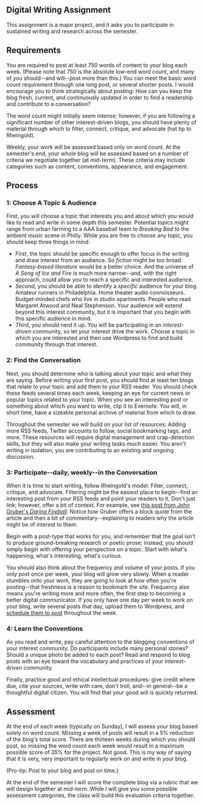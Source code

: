 ## Digital Writing Assignment

This assignment is a major project, and it asks you to participate in sustained writing and research across the semester.

## Requirements

You are required to post at least 750 words of content to your blog each week. (Please note that 750 is the absolute low-end word count, and many of you should--and will--post more than this.) You can meet the basic word count requirement through one long post, or several shorter posts. I would encourage you to think strategically about posting: How can you keep the blog fresh, current, and continuously updated in order to find a readership and contribute to a conversation?

The word count might initially seem intense; however, if you are following a significant number of other interest-driven blogs, you should have plenty of material through which to filter, connect, critique, and advocate (hat tip to Rheingold).

Weekly, your work will be assessed based only on word count. At the semester's end, your whole blog will be assessed based on a number of criteria we negotiate together (at mid-term). These criteria may include categories such as content, conventions, appearance, and engagement.

## Process

### 1: Choose A Topic & Audience

First, you will choose a topic that interests you and about which you would like to read and write in some depth this semester. Potential topics might range from urban farming to a AAA baseball team to *Breaking Bad* to the ambient music scene in Philly. While you are free to choose any topic, you should keep three things in mind: 

* *First*, the topic should be specific enough to offer focus in the writing and draw interest from an audience. So *fiction* might be too broad. *Fantasy-based literature* would be a better choice. And the universe of *A Song of Ice and Fire* is much more narrow--and, with the right approach, could allow you to reach a specific and interested audience.
* *Second*, you should be able to identify a *specific* audience for your blog. Amateur runners in Philadelphia. Home theater audio connoisseurs. Budget-minded chefs who live in studio apartments. People who read Margaret Atwood and Neal Stephenson. Your audience will extend beyond this interest community, but it is important that you begin with this specific audience in mind.
* *Third*, you should nerd it up. You will be participating in an *interest-driven* community, so let your interest drive the work. Choose a topic in which you are interested and then use Wordpress to find and build community through that interest.

### 2: Find the Conversation

Next, you should determine who is talking about your topic and what they are saying. Before writing your first post, you should find at least ten blogs that relate to your topic and add them to your RSS reader. You should check these feeds several times each week, keeping an eye for current news or popular topics related to your topic. When you see an interesting post or something about which you want to write, clip it to Evernote. You will, in short time, have a sizeable personal archive of material from which to draw.

Throughout the semester we will build on your list of resources: Adding more RSS feeds, Twitter accounts to follow, social bookmarking tags, and more. These resources will require digital management and crap-detection skills, but they will also make your writing tasks *much* easier. You aren't writing in isolation; you are contributing to an existing and ongoing discussion.

### 3: Participate--daily, weekly--in the Conversation

When it is time to start writing, follow Rheingold's model: Filter, connect, critique, and advocate. Filtering might be the easiest place to begin--find an interesting post from your RSS feeds and point your readers to it. Don't just link; however, offer a bit of context. For example, see [this post from John Gruber's *Daring Fireball*](http://daringfireball.net/linked/2013/08/30/blackberry-10-sales). Notice how Gruber offers a block quote from the article and then a bit of commentary--explaining to readers why the article might be of interest to them.

Begin with a post-type that works for you, and remember that the goal isn't to produce ground-breaking research or poetic prose; instead, you should simply begin with offering your perspective on a topic. Start with what's happening, what's interesting, what's curious.

You should also think about the frequency and volume of your posts. If you only post once per week, your blog will grow very slowly. When a reader stumbles onto your work, they are going to look at how often you're posting--that freshness is a reason to bookmark the site. Frequency also means you're writing more and more often, the first step to becoming a better digital communicator. If you only have one day per week to work on your blog, write several posts that day, upload them to Wordpress, and [schedule them to post](http://make.wordpress.org/support/user-manual/content/posts/schedule-a-post/) throughout the week.

### 4: Learn the Conventions

As you read and write, pay careful attention to the blogging conventions of your interest community. Do participants include many personal stories? Should a unique photo be added to each post? Read and respond to blog posts with an eye toward the vocabulary and practices of your interest-driven community.

Finally, practice good and ethical intellectual procedures: give credit where due, cite your sources, write with care, don't troll, and--in general--be a thoughtful digital citizen. You will find that your good will is quickly returned.

## Assessment

At the end of each week (typically on Sunday), I will assess your blog based solely on word count. Missing a week of posts will result in a 5% reduction of the blog's total score. There are thirteen weeks during which you should post, so missing the word count each week would result in a maximum possible score of 35% for the project. Not good. This is my way of saying that it is very, very important to regularly work on and write in your blog.

(Pro-tip: Post to your blog and post on time.)

At the end of the semester I will score the complete blog via a rubric that we will design together at mid-term. While I will give you some possible assessment categories, the class will build this evaluation criteria together.
